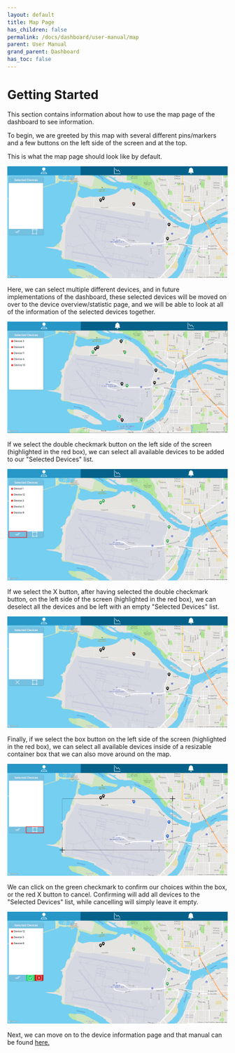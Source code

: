 ```yaml
---  
layout: default  
title: Map Page
has_children: false  
permalink: /docs/dashboard/user-manual/map  
parent: User Manual
grand_parent: Dashboard
has_toc: false
---  
```


# Getting Started

This section contains information about how to use the map page of the dashboard to see information.

To begin, we are greeted by this map with several different pins/markers and a few buttons on the left side of the screen and at the top.

This is what the map page should look like by default.

![Landing Map Page](https://github.com/BCIT-Reseach-Long-Term-ISSP/bcit-reseach-long-term-issp.github.io/blob/master/dashboard/assets/MapNoneSelected.png?raw=true "Landing Map Page")

Here, we can select multiple different devices, and in future implementations of the dashboard, these selected devices will be moved on over to the device overview/statistic page, and we will be able to look at all of the information of the selected devices together.

![Map Page Multiple Devices](https://github.com/BCIT-Reseach-Long-Term-ISSP/bcit-reseach-long-term-issp.github.io/blob/master/dashboard/assets/MapMultiSelected.png?raw=true "Map Page Multiple Devices")

If we select the double checkmark button on the left side of the screen (highlighted in the red box), we can select all available devices to be added to our "Selected Devices" list.

![Map Page All Devices](https://github.com/BCIT-Reseach-Long-Term-ISSP/bcit-reseach-long-term-issp.github.io/blob/master/dashboard/assets/MapAllSelected.png?raw=true "Map Page All Devices")

If we select the X button, after having selected the double checkmark button, on the left side of the screen (highlighted in the red box), we can deselect all the devices and be left with an empty "Selected Devices" list.

![Map Page All Devices Gone](https://github.com/BCIT-Reseach-Long-Term-ISSP/bcit-reseach-long-term-issp.github.io/blob/master/dashboard/assets/MapAllDeSelected.png?raw=true "Map Page All Devices Gone")

Finally, if we select the box button on the left side of the screen (highlighted in the red box), we can select all available devices inside of a resizable container box that we can also move around on the map.

![Map Page Box Select](https://github.com/BCIT-Reseach-Long-Term-ISSP/bcit-reseach-long-term-issp.github.io/blob/master/dashboard/assets/MapBoxSelect.png?raw=true "Map Page Box Select")

We can click on the green checkmark to confirm our choices within the box, or the red X button to cancel. Confirming will add all devices to the "Selected Devices" list, while cancelling will simply leave it empty.

![Map Page Box Selected](https://github.com/BCIT-Reseach-Long-Term-ISSP/bcit-reseach-long-term-issp.github.io/blob/master/dashboard/assets/MapBoxSelected.png?raw=true "Map Page Box Selected")

Next, we can move on to the device information page and that manual can be found [here.](#Info)